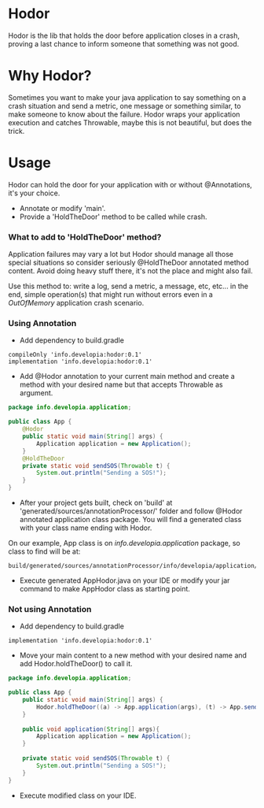 # Hodor
Hodor is the lib that holds the door before application closes in a crash, proving a last chance to inform someone that something was not good.

# Why Hodor?
Sometimes you want to make your java application to say something on a crash situation and send a metric, one message or something similar, to make someone to know about the failure. 
Hodor wraps your application execution and catches Throwable, maybe this is not beautiful, but does the trick.

# Usage
Hodor can hold the door for your application with or without @Annotations, it's your choice. 
- Annotate or modify 'main'.
- Provide a 'HoldTheDoor' method to be called while crash. 

### What to add to 'HoldTheDoor' method?
Application failures may vary a lot but Hodor should manage all those special situations so consider seriously @HoldTheDoor annotated method content.
Avoid doing heavy stuff there, it's not the place and might also fail.

Use this method to: write a log, send a metric, a message, etc, etc... in the end, simple operation(s) that might run without errors even in a _OutOfMemory_ application crash scenario.


### Using Annotation
- Add dependency to build.gradle
```
compileOnly 'info.developia:hodor:0.1'
implementation 'info.developia:hodor:0.1'
```
- Add @Hodor annotation to your current main method and create a method with your desired name but that accepts Throwable as argument.
```java
package info.developia.application;

public class App {
    @Hodor
    public static void main(String[] args) {
        Application application = new Application();
    }
    @HoldTheDoor
    private static void sendSOS(Throwable t) {
        System.out.println("Sending a SOS!");
    }
}
```
- After your project gets built, check on 'build' at 'generated/sources/annotationProcessor/' folder and follow @Hodor annotated application class package. You will find a generated class with your class name ending with Hodor.

 On our example, App class is on _info.developia.application_ package, so class to find will be at:
```
build/generated/sources/annotationProcessor/info/developia/application/AppHodor.java
``` 
- Execute generated AppHodor.java on your IDE or modify your jar command to make AppHodor class as starting point. 



### Not using Annotation
- Add dependency to build.gradle
```
implementation 'info.developia:hodor:0.1'
```
- Move your main content to a new method with your desired name and add Hodor.holdTheDoor() to call it.
```java
package info.developia.application;

public class App {
    public static void main(String[] args) {
        Hodor.holdTheDoor((a) -> App.application(args), (t) -> App.sendSOS(t));
    }
    
    public void application(String[] args){
        Application application = new Application();
    }
    
    private static void sendSOS(Throwable t) {
        System.out.println("Sending a SOS!");
    }
}
```
- Execute modified class on your IDE. 

